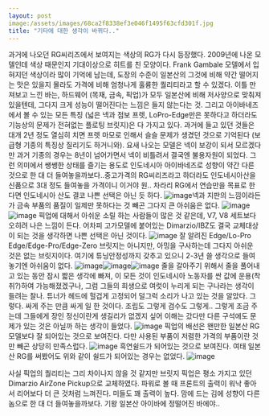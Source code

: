 ```yaml
---
layout: post
image:/assets/images/68ca2f8338ef3e046f1495f63cfd301f.jpg
title: "기타에 대한 생각이 바뀌다.."
---
```


과거에 나오던 RG씨리즈에서 보여지는 색상의 RG가 다시 등장했다. 2009년에 나온 모델인데 색상 때문인지 기대이상으로 히트를 친 모양이다.
Frank Gambale 모델에서 입혀지던 색상이라 많이 기억에 남는데, 도장의 수준이 일본산의 그것에 비해 약간 떨어지는 맛은 있을지 몰라도 가격에 비해 엄청나게 훌륭한 퀄리티라고 할 수 있겠다.
이틀 만져보고 느낀 바는, 하드웨어 (목재, 금속, 픽업)가 모두 일본산에 비해 저사양으로 맞춰져 있을텐데, 그다지 크게 성능이 떨어진다는 느낌은 들지 않는다는 것. 그리고 아이바네즈에서 볼 수 있는 모든 특징 (넓은 넥과 점보 프렛, LoPro-Edge만은 못하다고 하더라도 기능상의 문제가 전혀없는 플로팅 브릿지)은 다 가지고 있다. 
과거에 들고 있던 것들은 대개 2년 정도 열심히 치면 프렛 마모로 인해서 슬슬 문제가 생겼던 것으로 기억된다 (보급형 기종의 특징상 질리기도 하거니와). 요새 나오는 모델은 넥이 보강이 되서 모르겠다만 과거 기종의 경우는 8년이 넘어가면서 넥이 비틀려서 결국엔 불용자원이 되었다.
그런 의미에서 쌩쌩한 상태를 즐기는 용도로 인도네시아 아이바네즈로 성향이 약간 다른 것으로 한 대 더 들여놓을까보다..중고가격의 RG씨리즈라고 하더라도 인도네시아산을 신품으로 3대 정도 들여놓을 가격이니 이거야 원..
차라리 RG에서 연습만을 목표로 한다면 인도네시아 산도 결코 나쁜 선택은 아닌 듯 하다.
![image](/assets/images/68ca2f8338ef3e046f1495f63cfd301f.jpg)넥과 지판의 느낌이라든가 금속 부품의 품질이 일제만 못하다는 것 빼곤 그다지 큰 아쉬움은 없다. 
![image](/assets/images/935d3d4295542821324feae253df4b8e.jpg)![image](c050f547cae76013401563bd7bb4827a.jpg)
픽업에 대해서 아쉬운 소릴 하는 사람들이 많은 것 같은데, V7, V8 세트보다 오히려 나은 느낌이 든다. 어차피 고가모델에 붙어있는 Dimarzio/IBZ도 결국 교체대상이 되는 것을 생각하면 나쁜 선택은 아닌 것이다.
![image](/assets/images/85dc0e834614ffa3357d6619bd88e2e7.jpg)
잘 알려진 Edge/Lo-Pro Edge/Edge-Pro/Edge-Zero 브릿지는 아니지만, 아밍을 구사하는데 그다지 아쉬운 것은 없는 브릿지이다. 여기에 튜닝안정성까지 갖추고 있으니 2-3년 쓸 생각으로 들여놓기엔 아쉬움이 없다.
![image](/assets/images/1428ec96cf5be9227427a2999db64513.jpg)![image](29e86ef4f12d00a16a7eb22b9e58b524.jpg)![image](0c4c30f9718702e94547d9859cacbf9c.jpg)
줄을 갈아주기 위해서 줄을 풀어내고 있는 동안 잠시 짧은 생각에 빠져, 이 모든 것이 인도네시아 노동자를 싼 값에 운용(착취?)하여 가능해졌겠구나, 그럼 그들의 희생으로 여럿이 누리게 되는 구나라는 생각이 들려는 찰나. 튜너가 헤드에 헐겁게 고정되어 덜그럭 소리가 나고 있는 것을 알았다. 그렇다. 싸게 주는 만큼 싸게 일 한 것이다. 조립도 그렇게 검수도 그렇게..
그렇게 조금 주는데 그들에게 장인 정신이란게 생길리가 없겠지 싶어 이해는 갔다만 다른 구석에도 문제가 있는 것은 아닐까 하는 생각이 들었다.
![image](/assets/images/718461699aa562a1df9ad36e3f7babf6.jpg)
픽업의 배선은 왠만한 일본산 RG 모델보다 잘 되어있는 것으로 보여진다. 다만 사용된 부품이 저렴한 가격의 부품이란 것만 빼곤 상당히 만족스럽다.
![image](/assets/images/be4b5e722d7ffeb57432238c10907684.jpg)
흑연쉴드가 되어있는 것으로 보여진다. 여태 일본산 RG를 써봤어도 위와 같이 쉴드가 되어있는 경우는 없었다.
![image](/assets/images/73b94b2d37d14833c438e35c98820004.jpg)

사실 픽업의 퀄리티는 그리 차이나지 않을 것 같지만 브릿지 픽업은 평소 가지고 있던 Dimarzio AirZone Pickup으로 교체하였다. 파워로 볼 때 프론트의 출력이 워낙 좋아서 리어보다 더 큰 것처럼 느껴진다. 미들도 꽤 출력이 높다.
맘에 드는 김에 성향이 다른 놈으로 한 대 더 들여놓을까보다. 기왕 일본산 아이바에 정떨어진 바에야..

